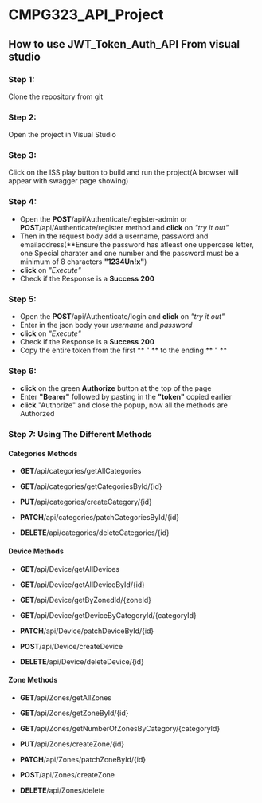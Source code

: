 # CMPG323_API_Project

## How to use JWT_Token_Auth_API From visual studio

### Step 1:
Clone the repository from git

### Step 2:
Open the project in Visual Studio

### Step 3:
Click on the ISS play button to build and run the project(A browser will appear with swagger page showing)

### Step 4:
* Open the **POST**/api/Authenticate/register-admin or **POST**/api/Authenticate/register method and **click** on *"try it out"*
* Then in the request body add a username, password and emailaddress(**Ensure the password has atleast one uppercase letter, one Special charater and one number and the password must be a minimum of 8 characters **"1234Un!x"**)
* **click** on *"Execute"*
* Check if the Response is a **Success** **200** 

### Step 5:
*  Open the **POST**/api/Authenticate/login and **click** on *"try it out"*
*  Enter in the json body your *username* and *password*
*  **click** on *"Execute"*
*  Check if the Response is a **Success** **200**
*  Copy the entire token from the first ** " ** to the ending ** " **

### Step 6:
*  **click** on the green **Authorize** button at the top of the page 
*  Enter **"Bearer"** followed by pasting in the **"token"** copied earlier
*  **click** "Authorize" and close the popup, now all the methods are Authorzed

### Step 7: Using The Different Methods

#### Categories Methods

* **GET**/api/categories/getAllCategories

* **GET**/api/categories/getCategoriesById/{id}

* **PUT**/api/categories/createCategory/{id}

* **PATCH**/api/categories/patchCategoriesById/{id}

* **DELETE**/api/categories/deleteCategories/{id}

#### Device Methods

* **GET**/api/Device/getAllDevices

* **GET**/api/Device/getAllDeviceById/{id}

* **GET**/api/Device/getByZonedId/{zoneId}

* **GET**/api/Device/getDeviceByCategoryId/{categoryId}

* **PATCH**/api/Device/patchDeviceById/{id}

* **POST**/api/Device/createDevice

* **DELETE**/api/Device/deleteDevice/{id}

#### Zone Methods

* **GET**/api/Zones/getAllZones

* **GET**/api/Zones/getZoneById/{id}

* **GET**/api/Zones/getNumberOfZonesByCategory/{categoryId}

* **PUT**/api/Zones/createZone/{id}

* **PATCH**/api/Zones/patchZoneById/{id}

* **POST**/api/Zones/createZone

* **DELETE**/api/Zones/delete
